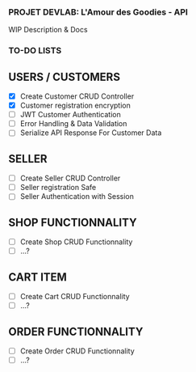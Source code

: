 ### **PROJET DEVLAB: L'Amour des Goodies - API**

WIP Description & Docs

### TO-DO LISTS

## USERS / CUSTOMERS

- [x] Create Customer CRUD Controller
- [x] Customer registration encryption
- [ ] JWT Customer Authentication
- [ ] Error Handling & Data Validation
- [ ] Serialize API Response For Customer Data

## SELLER

- [ ] Create Seller CRUD Controller
- [ ] Seller registration Safe
- [ ] Seller Authentication with Session

## SHOP FUNCTIONNALITY

- [ ] Create Shop CRUD Functionnality
- [ ] ...?

## CART ITEM

- [ ] Create Cart CRUD Functionnality
- [ ] ...?

## ORDER FUNCTIONNALITY

- [ ] Create Order CRUD Functionnality
- [ ] ...?
